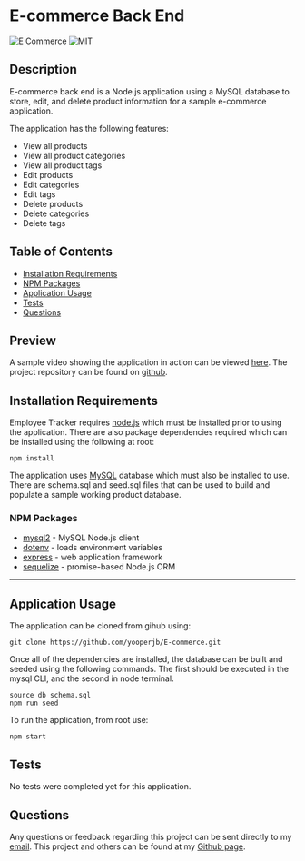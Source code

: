 # E-commerce Back End
![E Commerce](https://img.shields.io/github/languages/top/yooperjb/E-commerce) ![MIT](https://img.shields.io/badge/license-MIT-blue)

## Description
E-commerce back end is a Node.js application using a MySQL database to store, edit, and delete product information for a sample e-commerce application.  

The application has the following features:
* View all products
* View all product categories
* View all product tags
* Edit products
* Edit categories
* Edit tags
* Delete products
* Delete categories
* Delete tags

## Table of Contents
* [Installation Requirements](#install)
* [NPM Packages](#npm)
* [Application Usage](#usage)
* [Tests](#tests)
* [Questions](#questions)

## Preview
A sample video showing the application in action can be viewed [here](https://drive.google.com/file/d/11WW2QnXges_GPkAg4PLw6mY6wf_Z2gI7/view?usp=sharing). The project repository can be found on [github](https://github.com/yooperjb/E-commerce). 

## <a name=install></a>Installation Requirements
Employee Tracker requires [node.js](https://nodejs.org/en/) which must be installed prior to using the application. There are also package dependencies required which can be installed using the following at root:

```
npm install
```
The application uses [MySQL](https://dev.mysql.com/downloads/) database which must also be installed to use. There are schema.sql and seed.sql files that can be used to build and populate a sample working product database.

### <a name=npm></a>NPM Packages
* [mysql2](https://www.npmjs.com/package/mysql2) - MySQL Node.js client
* [dotenv](https://www.npmjs.com/package/dotenv) - loads environment variables
* [express](https://expressjs.com/) - web application framework
* [sequelize](https://www.npmjs.com/package/sequelize) - promise-based Node.js ORM

***
## <a name=usage></a>Application Usage
The application can be cloned from gihub using:
```
git clone https://github.com/yooperjb/E-commerce.git
```
Once all of the dependencies are installed, the database can be built and seeded using the following commands. The first should be executed in the mysql CLI, and the second in node terminal. 
```
source db schema.sql
npm run seed
```
To run the application, from root use:
```
npm start
```
## Tests
No tests were completed yet for this application. 

## Questions
Any questions or feedback regarding this project can be sent directly to my [email](mailto:jason.barnes@humboldt.edu). This project and others can be found at my [Github page]('https://github.com/yooperjb').